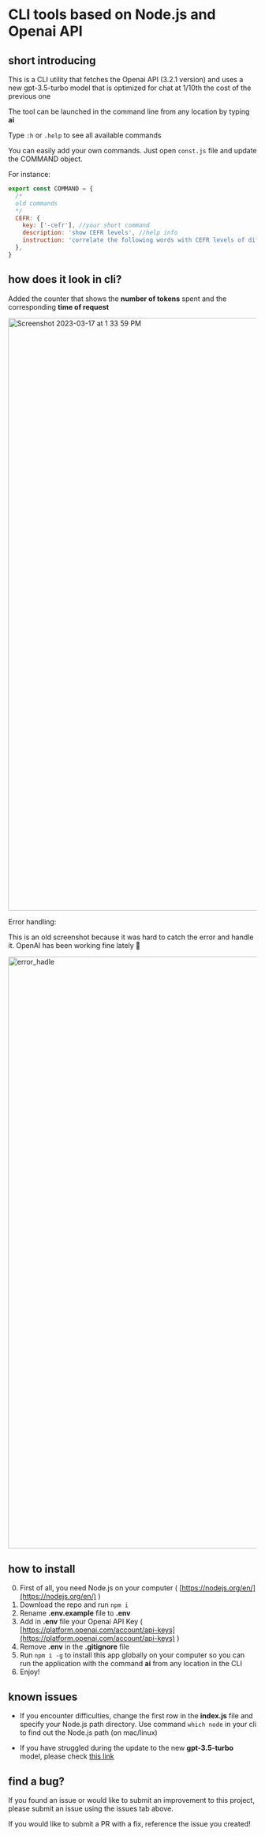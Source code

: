 # CLI tools based on Node.js and Openai API

## short introducing

This is a CLI utility that fetches the Openai API (3.2.1 version) and uses a new gpt-3.5-turbo model that is optimized for chat at 1/10th the cost of the previous one

The tool can be launched in the command line from any location by typing **ai**

Type `:h` or `.help` to see all available commands

You can easily add your own commands. Just open `const.js` file and update the COMMAND object.

For instance:

```js
export const COMMAND = {
  /*
  old commands
  */
  CEFR: {
    key: ['-cefr'], //your short command
    description: 'show CEFR levels', //help info
    instruction: 'correlate the following words with CEFR levels of difficulty', //verbal request to AI
  },
}
```

## how does it look in cli?

Added the counter that shows the **number of tokens** spent and the corresponding **time of request**

<img width="1200" alt="Screenshot 2023-03-17 at 1 33 59 PM" src="https://user-images.githubusercontent.com/83927854/225841462-8b745592-7fc5-46fc-9ae8-f745e7cdc697.png">

Error handling:

This is an old screenshot because it was hard to catch the error and handle it. OpenAI has been working fine lately 🫡

<img width="1199" alt="error_hadle" src="https://user-images.githubusercontent.com/83927854/217785378-a4039a34-fff7-4d93-a0b6-05c193abe366.png">

## how to install

0. First of all, you need Node.js on your computer ( [https://nodejs.org/en/](https://nodejs.org/en/) )
1. Download the repo and run `npm i`
2. Rename **.env.example** file to **.env**
3. Add in **.env** file your Openai API Key ( [https://platform.openai.com/account/api-keys](https://platform.openai.com/account/api-keys) )
4. Remove **.env** in the **.gitignore** file
5. Run `npm i -g` to install this app globally on your computer so you can run the application with the command **ai** from any location in the CLI
6. Enjoy!

## known issues

- If you encounter difficulties, change the first row in the **index.js** file and specify your Node.js path directory. Use command `which node` in your cli to find out the Node.js path (on mac/linux)

- If you have struggled during the update to the new **gpt-3.5-turbo** model, please check [this link](https://github.com/openai/openai-node/issues/81#issuecomment-1465167610)

## find a bug?

If you found an issue or would like to submit an improvement to this project, please submit an issue using the issues tab above.

If you would like to submit a PR with a fix, reference the
issue you created!
